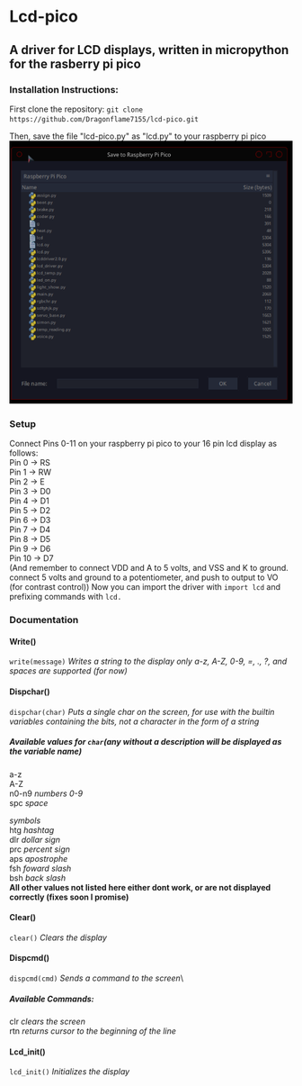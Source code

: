 # Lcd-pico
## A driver for LCD displays, written in micropython for the rasberry pi pico

### Installation Instructions:

First clone the repository:
`git clone https://github.com/Dragonflame7155/lcd-pico.git`

Then, save the file "lcd-pico.py" as "lcd.py" to your raspberry pi pico
![](Screenshot_20220527_162834.png)

### Setup
Connect Pins 0-11 on your raspberry pi pico to your 16 pin lcd display as follows:\
Pin 0 -> RS\
Pin 1 -> RW\
Pin 2 -> E\
Pin 3 -> D0\
Pin 4 -> D1\
Pin 5 -> D2\
Pin 6 -> D3\
Pin 7 -> D4\
Pin 8 -> D5\
Pin 9 -> D6\
Pin 10 -> D7\
(And remember to connect VDD and A to 5 volts, and VSS and K to ground. connect 5 volts and ground to a potentiometer, and push to output to VO (for contrast control))
Now you can import the driver with `import lcd` and prefixing commands with `lcd.`

### Documentation
#### Write()
`write(message)` *Writes a string to the display only a-z, A-Z, 0-9, =, ., ?, and spaces are supported (for now)*

#### Dispchar()
`dispchar(char)` *Puts a single char on the screen, for use with the builtin variables containing the bits, not a character in the form of a string*
##### Available values  for `char`(any without a description will be displayed as the variable name)
a-z\
A-Z\
n0-n9 *numbers 0-9*\
spc *space*

*symbols*\
htg *hashtag*\
dlr *dollar sign*\
prc *percent sign*\
aps *apostrophe*\
fsh *foward slash*\
bsh *back slash*\
**All other values not listed here either dont work, or are not displayed correctly (fixes soon I promise)**

#### Clear()
`clear()` *Clears the display*

#### Dispcmd()
`dispcmd(cmd)` *Sends a command to the screen*\
##### Available Commands:
clr *clears the screen*\
rtn *returns cursor to the beginning of the line*

#### Lcd_init()
`lcd_init()` *Initializes the display*
